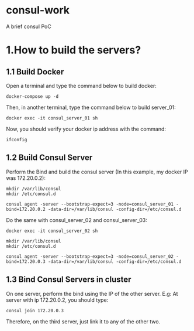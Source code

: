 # consul-work

A brief consul PoC

# 1.How to build the servers?

## 1.1 Build Docker

Open a terminal and type the command below to build docker:

```
docker-compose up -d
```

Then, in another terminal, type the command below to build server_01:

```
docker exec -it consul_server_01 sh
```

Now, you should verify your docker ip address with the command:

```
ifconfig
```

## 1.2 Build Consul Server

Perform the Bind and build the consul server (In this example, my docker IP was 172.20.0.2):

```
mkdir /var/lib/consul
mkdir /etc/consul.d
```

```
consul agent -server --bootstrap-expect=3 -node=consul_server_01 -bind=172.20.0.2 -data-dir=/var/lib/consul -config-dir=/etc/consul.d
```

Do the same with consul_server_02 and consul_server_03:

```
docker exec -it consul_server_02 sh
```

```
mkdir /var/lib/consul
mkdir /etc/consul.d
```

```
consul agent -server --bootstrap-expect=3 -node=consul_server_02 -bind=172.20.0.3 -data-dir=/var/lib/consul -config-dir=/etc/consul.d
```

## 1.3 Bind Consul Servers in cluster

On one server, perform the bind using the IP of the other server.
E.g: At server with ip 172.20.0.2, you should type:

```
consul join 172.20.0.3
```

Therefore, on the third server, just link it to any of the other two.
